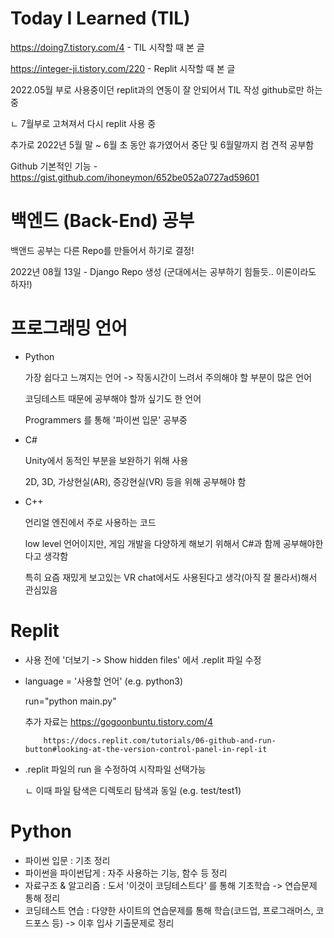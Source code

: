 # Today I Learned (TIL)
https://doing7.tistory.com/4 - TIL 시작할 때 본 글

https://integer-ji.tistory.com/220 - Replit 시작할 때 본 글

2022.05월 부로 사용중이던 replit과의 연동이 잘 안되어서 TIL 작성 github로만 하는중

 ㄴ 7월부로 고쳐져서 다시 replit 사용 중

추가로 2022년 5월 말 ~ 6월 초 동안 휴가였어서 중단 및 6월말까지 컴 견적 공부함

Github 기본적인 기능 - https://gist.github.com/ihoneymon/652be052a0727ad59601

# 백엔드 (Back-End) 공부

백앤드 공부는 다른 Repo를 만들어서 하기로 결정!

2022년 08월 13일 - Django Repo 생성 (군대에서는 공부하기 힘들듯.. 이론이라도 하자!)

# 프로그래밍 언어
* Python

   가장 쉽다고 느껴지는 언어 -> 작동시간이 느려서 주의해야 할 부분이 많은 언어
   
   코딩테스트 때문에 공부해야 할까 싶기도 한 언어

   Programmers 를 통해 '파이썬 입문' 공부중
   
* C#

   Unity에서 동적인 부분을 보완하기 위해 사용
   
   2D, 3D, 가상현실(AR), 증강현실(VR) 등을 위해 공부해야 함

* C++

  언리얼 엔진에서 주로 사용하는 코드

  low level 언어이지만, 게임 개발을 다양하게 해보기 위해서 C#과 함께 공부해야한다고 생각함

  특히 요즘 재밌게 보고있는 VR chat에서도 사용된다고 생각(아직 잘 몰라서)해서 관심있음

# Replit
   * 사용 전에 '더보기 -> Show hidden files' 에서 .replit 파일 수정
   * language = '사용할 언어' (e.g. python3)
   
     run="python main.py"

     추가 자료는   https://gogoonbuntu.tistory.com/4
   
             https://docs.replit.com/tutorials/06-github-and-run-button#looking-at-the-version-control-panel-in-repl-it

* .replit 파일의 run 을 수정하여 시작파일 선택가능

    ㄴ 이때 파일 탐색은 디렉토리 탐색과 동일 (e.g. test/test1)
    
# Python
   * 파이썬 입문 : 기초 정리
   * 파이썬을 파이썬답게 : 자주 사용하는 기능, 함수 등 정리
   * 자료구조 & 알고리즘 : 도서 '이것이 코딩테스트다' 를 통해 기초학습 -> 연습문제 통해 정리
   * 코딩테스트 연습 : 다양한 사이트의 연습문제를 통해 학습(코드업, 프로그래머스, 코드포스 등) -> 이후 입사 기출문제로 정리
